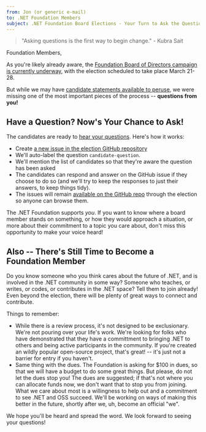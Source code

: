 ```yaml
---
from: Jon (or generic e-mail)
to: .NET Foundation Members
subject: .NET Foundation Board Elections - Your Turn to Ask the Questions!
---
```


> "Asking questions is the first way to begin change." - Kubra Sait

Foundation Members,

As you're likely already aware, the [Foundation Board of Directors campaign is currently underway](https://election.dotnetfoundation.org), with the election scheduled to take place March 21-28.  

But while we may have [candidate statements available to peruse](https://election.dotnetfoundation.org/candidates), we were missing one of the most important pieces of the process -- **questions from you!**

## Have a Question? Now's Your Chance to Ask!

The candidates are ready to [hear your questions](https://election.dotnetfoundation.org/questions). Here's how it works:

* Create [a new issue in the election GitHub repository](https://github.com/dotnet-foundation/election/issues/new?labels=candidate-question&template=electionquestion.md)
* We'll auto-label the question `candidate-question`.
* We'll mention the list of candidates so that they're aware the question has been asked
* The candidates can respond and answer on the GitHub issue if they choose to do so (and we'll try to keep the responses to just their answers, to keep things tidy).
* The issues will remain [available on the GitHub repo](https://github.com/dotnet-foundation/election/labels/candidate-question) through the election so anyone can browse them.

The .NET Foundation supports *_you_*. If you want to know where a board member stands on something, or how they would approach a situation, or more about their commitment to a topic you care about, don't miss this opportunity to make your voice heard!

## Also -- There's Still Time to Become a Foundation Member

Do you know someone who you think cares about the future of .NET, and is involved in the .NET community in some way? Someone who teaches, or writes, or codes, or contributes in the .NET space? Tell them to join already! Even beyond the election, there will be plenty of great ways to connect and contribute.

Things to remember:

* While there is a review process, it's not designed to be exclusionary. We're not pouring over your life's work. We're looking for folks who have demonstrated that they have a committment to bringing .NET to others and being active participants in the community. If you're created an wildly popular open-source project, that's great! -- it's just not a barrier for entry if you haven't.
* Same thing with the dues. The Foundation is asking for $100 in dues, so that we will have a budget to do some great things. But please, do not let the dues stop you! The dues are suggested; if that's not where you can allocate funds now, we don't want that to stop you from joining. What we care about most is a willingness to help out and a commitment to see .NET and OSS succeed. We'll be working on ways of making this better in the future, shortly after we, uh, become an official "we".

We hope you'll be heard and spread the word. We look forward to seeing your questions!

